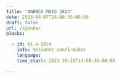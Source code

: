 ```yaml
---
title: "AGENDA MAYO 2024"
date: 2023-04-07T14:08:36-06:00
draft: false
url: /agenda/
blocks: 

  - id: h1-a-2024
    info: Sesiones confirmadas
    language: 
    time_start: 2023-10-25T14:08:36-06:00 

---
```

<br>




